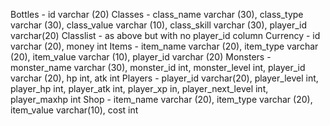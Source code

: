 Bottles - id varchar (20)
Classes - class_name varchar (30), class_type varchar (30), class_value varchar (10), class_skill varchar (30), player_id varchar(20)
Classlist - as above but with no player_id column
Currency - id varchar (20), money int
Items - item_name varchar (20), item_type varchar (20), item_value varchar (10), player_id varchar (20)
Monsters - monster_name varchar (30), monster_id int, monster_level int, player_id varchar (20), hp int, atk int
Players - player_id varchar(20), player_level int, player_hp int, player_atk int, player_xp in, player_next_level int, player_maxhp int
Shop - item_name varchar (20), item_type varchar (20), item_value varchar(10), cost int